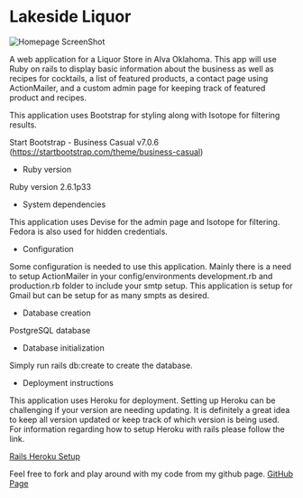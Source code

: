 # Lakeside Liquor

![Homepage ScreenShot](/assets/images/homepage-screenshot.png)

A web application for a Liquor Store in Alva Oklahoma. This app will use Ruby on rails to display basic information about the business as well as recipes for cocktails, a list of featured products, a contact page using ActionMailer, and a custom admin page for keeping track of featured product and recipes.  

This application uses Bootstrap for styling along with Isotope for filtering results.

Start Bootstrap - Business Casual v7.0.6 (https://startbootstrap.com/theme/business-casual)

* Ruby version

Ruby version 2.6.1p33

* System dependencies

This application uses Devise for the admin page and Isotope for filtering. Fedora is also used for hidden credentials.   

* Configuration

Some configuration is needed to use this application. Mainly there is a need to setup ActionMailer in your config/environments development.rb and production.rb folder to include your smtp setup. This application is setup for Gmail but can be setup for as many smpts as desired.

* Database creation

PostgreSQL database

* Database initialization

Simply run rails db:create to create the database.

* Deployment instructions

This application uses Heroku for deployment. Setting up Heroku can be challenging if your version are needing updating. It is definitely a great idea to keep all version updated or keep track of which version is being used. For information regarding how to setup Heroku with rails please follow the link.

[Rails Heroku Setup](https://devcenter.heroku.com/articles/getting-started-with-rails6)




Feel free to fork and play around with my code from my github page.
[GitHub Page](https://github.com/dakotastates/rails-lakeside-liquor)
